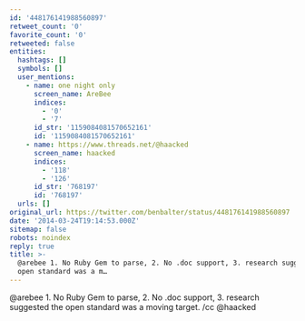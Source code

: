 ```yaml
---
id: '448176141988560897'
retweet_count: '0'
favorite_count: '0'
retweeted: false
entities:
  hashtags: []
  symbols: []
  user_mentions:
    - name: one night only
      screen_name: AreBee
      indices:
        - '0'
        - '7'
      id_str: '1159084081570652161'
      id: '1159084081570652161'
    - name: https://www.threads.net/@haacked
      screen_name: haacked
      indices:
        - '118'
        - '126'
      id_str: '768197'
      id: '768197'
  urls: []
original_url: https://twitter.com/benbalter/status/448176141988560897
date: '2014-03-24T19:14:53.000Z'
sitemap: false
robots: noindex
reply: true
title: >-
  @arebee 1. No Ruby Gem to parse, 2. No .doc support, 3. research suggested the
  open standard was a m…
---
```


@arebee 1. No Ruby Gem to parse, 2. No .doc support, 3. research suggested the open standard was a moving target. /cc @haacked